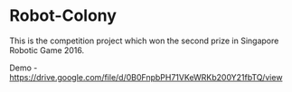 # Robot-Colony

This is the competition project which won the second prize in Singapore Robotic Game 2016.

Demo - https://drive.google.com/file/d/0B0FnpbPH71VKeWRKb200Y21fbTQ/view
